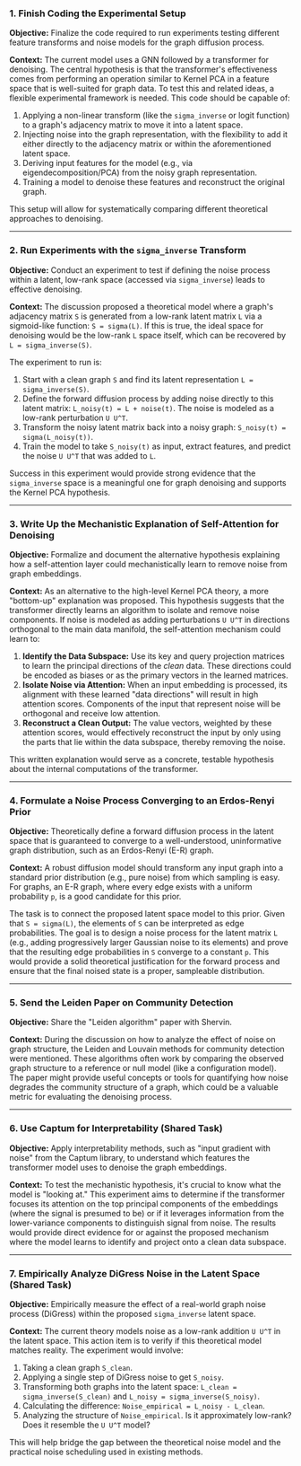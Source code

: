 ### 1. Finish Coding the Experimental Setup

**Objective:** Finalize the code required to run experiments testing different feature transforms and noise models for the graph diffusion process.

**Context:** The current model uses a GNN followed by a transformer for denoising. The central hypothesis is that the transformer's effectiveness comes from performing an operation similar to Kernel PCA in a feature space that is well-suited for graph data. To test this and related ideas, a flexible experimental framework is needed. This code should be capable of:

1. Applying a non-linear transform (like the `sigma_inverse` or logit function) to a graph's adjacency matrix to move it into a latent space.
2. Injecting noise into the graph representation, with the flexibility to add it either directly to the adjacency matrix or within the aforementioned latent space.
3. Deriving input features for the model (e.g., via eigendecomposition/PCA) from the noisy graph representation.
4. Training a model to denoise these features and reconstruct the original graph.

This setup will allow for systematically comparing different theoretical approaches to denoising.

---

### 2. Run Experiments with the `sigma_inverse` Transform

**Objective:** Conduct an experiment to test if defining the noise process within a latent, low-rank space (accessed via `sigma_inverse`) leads to effective denoising.

**Context:** The discussion proposed a theoretical model where a graph's adjacency matrix `S` is generated from a low-rank latent matrix `L` via a sigmoid-like function: `S = sigma(L)`. If this is true, the ideal space for denoising would be the low-rank `L` space itself, which can be recovered by `L = sigma_inverse(S)`.

The experiment to run is:

1. Start with a clean graph `S` and find its latent representation `L = sigma_inverse(S)`.
2. Define the forward diffusion process by adding noise directly to this latent matrix: `L_noisy(t) = L + noise(t)`. The noise is modeled as a low-rank perturbation `U U^T`.
3. Transform the noisy latent matrix back into a noisy graph: `S_noisy(t) = sigma(L_noisy(t))`.
4. Train the model to take `S_noisy(t)` as input, extract features, and predict the noise `U U^T` that was added to `L`.

Success in this experiment would provide strong evidence that the `sigma_inverse` space is a meaningful one for graph denoising and supports the Kernel PCA hypothesis.

---

### 3. Write Up the Mechanistic Explanation of Self-Attention for Denoising

**Objective:** Formalize and document the alternative hypothesis explaining how a self-attention layer could mechanistically learn to remove noise from graph embeddings.

**Context:** As an alternative to the high-level Kernel PCA theory, a more "bottom-up" explanation was proposed. This hypothesis suggests that the transformer directly learns an algorithm to isolate and remove noise components. If noise is modeled as adding perturbations `U U^T` in directions orthogonal to the main data manifold, the self-attention mechanism could learn to:

1. **Identify the Data Subspace:** Use its key and query projection matrices to learn the principal directions of the *clean* data. These directions could be encoded as biases or as the primary vectors in the learned matrices.
2. **Isolate Noise via Attention:** When an input embedding is processed, its alignment with these learned "data directions" will result in high attention scores. Components of the input that represent noise will be orthogonal and receive low attention.
3. **Reconstruct a Clean Output:** The value vectors, weighted by these attention scores, would effectively reconstruct the input by only using the parts that lie within the data subspace, thereby removing the noise.

This written explanation would serve as a concrete, testable hypothesis about the internal computations of the transformer.

---

### 4. Formulate a Noise Process Converging to an Erdos-Renyi Prior

**Objective:** Theoretically define a forward diffusion process in the latent space that is guaranteed to converge to a well-understood, uninformative graph distribution, such as an Erdos-Renyi (E-R) graph.

**Context:** A robust diffusion model should transform any input graph into a standard prior distribution (e.g., pure noise) from which sampling is easy. For graphs, an E-R graph, where every edge exists with a uniform probability `p`, is a good candidate for this prior.

The task is to connect the proposed latent space model to this prior. Given that `S = sigma(L)`, the elements of `S` can be interpreted as edge probabilities. The goal is to design a noise process for the latent matrix `L` (e.g., adding progressively larger Gaussian noise to its elements) and prove that the resulting edge probabilities in `S` converge to a constant `p`. This would provide a solid theoretical justification for the forward process and ensure that the final noised state is a proper, sampleable distribution.

---

### 5. Send the Leiden Paper on Community Detection

**Objective:** Share the "Leiden algorithm" paper with Shervin.

**Context:** During the discussion on how to analyze the effect of noise on graph structure, the Leiden and Louvain methods for community detection were mentioned. These algorithms often work by comparing the observed graph structure to a reference or null model (like a configuration model). The paper might provide useful concepts or tools for quantifying how noise degrades the community structure of a graph, which could be a valuable metric for evaluating the denoising process.

---

### 6. Use Captum for Interpretability (Shared Task)

**Objective:** Apply interpretability methods, such as "input gradient with noise" from the Captum library, to understand which features the transformer model uses to denoise the graph embeddings.

**Context:** To test the mechanistic hypothesis, it's crucial to know what the model is "looking at." This experiment aims to determine if the transformer focuses its attention on the top principal components of the embeddings (where the signal is presumed to be) or if it leverages information from the lower-variance components to distinguish signal from noise. The results would provide direct evidence for or against the proposed mechanism where the model learns to identify and project onto a clean data subspace.

---

### 7. Empirically Analyze DiGress Noise in the Latent Space (Shared Task)

**Objective:** Empirically measure the effect of a real-world graph noise process (DiGress) within the proposed `sigma_inverse` latent space.

**Context:** The current theory models noise as a low-rank addition `U U^T` in the latent space. This action item is to verify if this theoretical model matches reality. The experiment would involve:

1. Taking a clean graph `S_clean`.
2. Applying a single step of DiGress noise to get `S_noisy`.
3. Transforming both graphs into the latent space: `L_clean = sigma_inverse(S_clean)` and `L_noisy = sigma_inverse(S_noisy)`.
4. Calculating the difference: `Noise_empirical = L_noisy - L_clean`.
5. Analyzing the structure of `Noise_empirical`. Is it approximately low-rank? Does it resemble the `U U^T` model?

This will help bridge the gap between the theoretical noise model and the practical noise scheduling used in existing methods.

